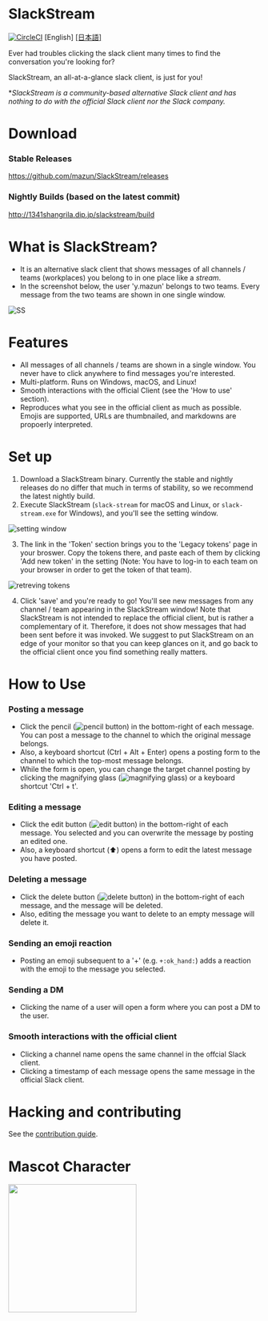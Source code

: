 # SlackStream
[![CircleCI](https://circleci.com/gh/mazun/SlackStream.svg?style=svg)](https://circleci.com/gh/mazun/SlackStream)
[English]
[[日本語]](https://github.com/mazun/SlackStream/blob/master/README.ja.md)

Ever had troubles clicking the slack client many times to find the conversation you're looking for?

SlackStream, an all-at-a-glance slack client, is just for you!

**SlackStream is a community-based alternative Slack client and has nothing to do with the official Slack client nor the Slack company.*

# Download

### Stable Releases

https://github.com/mazun/SlackStream/releases

### Nightly Builds (based on the latest commit)

http://1341shangrila.dip.jp/slackstream/build

# What is SlackStream?

- It is an alternative slack client that shows messages of all channels / teams (workplaces) you belong to in one place like a *stream*.
- In the screenshot below, the user 'y.mazun' belongs to two teams. Every message from the two teams are shown in one single window.

![SS](https://github.com/mazun/SlackStream/blob/master/images/screenshot01.png)

# Features
- All messages of all channels / teams are shown in a single window. You never have to click anywhere to find messages you're interested.
- Multi-platform. Runs on Windows, macOS, and Linux!
- Smooth interactions with the official Client (see the 'How to use' section).
- Reproduces what you see in the official client as much as possible. Emojis are supported, URLs are thumbnailed, and markdowns are propoerly interpreted.

# Set up
1. Download a SlackStream binary. Currently the stable and nightly releases do no differ that much in terms of stability, so we recommend the latest nightly build.
2. Execute SlackStream (`slack-stream` for macOS and Linux, or `slack-stream.exe` for Windows), and you'll see the setting window.

![setting window](https://github.com/mazun/SlackStream/blob/master/images/setting.png)

3. The link in the 'Token' section brings you to the 'Legacy tokens' page in your broswer. Copy the tokens there, and paste each of them by clicking 'Add new token' in the setting (Note: You have to log-in to each team on your browser in order to get the token of that team).

![retreving tokens](https://github.com/mazun/SlackStream/blob/master/images/token_web.png)

4. Click 'save' and you're ready to go! You'll see new messages from any channel / team appearing in the SlackStream window!
Note that SlackStream is not intended to replace the official client, but is rather a complementary of it.
Therefore, it does not show messages that had been sent before it was invoked.
We suggest to put SlackStream on an edge of your monitor so that you can keep glances on it, and go back to the official client once you find something really matters.

# How to Use
### Posting a message
- Click the pencil (![pencil button](https://github.com/mazun/SlackStream/blob/master/images/write.png)) in the bottom-right of each message. You can post a message to the channel to which the original message belongs.
- Also, a keyboard shortcut (Ctrl + Alt + Enter) opens a posting form to the channel to which the top-most message belongs.
- While the form is open, you can change the target channel posting by clicking the magnifying glass (![magnifying glass](https://github.com/mazun/SlackStream/blob/master/images/glass.png)) or a keyboard shortcut 'Ctrl + t'.

### Editing a message
- Click the edit button (![edit button](https://github.com/mazun/SlackStream/blob/master/images/edit.png)) in the bottom-right of each message. You selected and you can overwrite the message by posting an edited one.
- Also, a keyboard shortcut (:arrow_up:) opens a form to edit the latest message you have posted.

### Deleting a message
- Click the delete button (![delete button](https://github.com/mazun/SlackStream/blob/master/images/delete.png)) in the bottom-right of each message, and the message will be deleted.
- Also, editing the message you want to delete to an empty message will delete it.

### Sending an emoji reaction
- Posting an emoji subsequent to a '+' (e.g. `+:ok_hand:`) adds a reaction with the emoji to the message you selected.

### Sending a DM
- Clicking the name of a user will open a form where you can post a DM to the user.

### Smooth interactions with the official client
- Clicking a channel name opens the same channel in the offcial Slack client.
- Clicking a timestamp of each message opens the same message in the official Slack client.

# Hacking and contributing
See the [contribution guide](https://github.com/mazun/SlackStream/blob/master/Contributing.md).

# Mascot Character

<img src="https://github.com/mazun/SlackStream/blob/master/images/ss-chan.png" height="256px">
